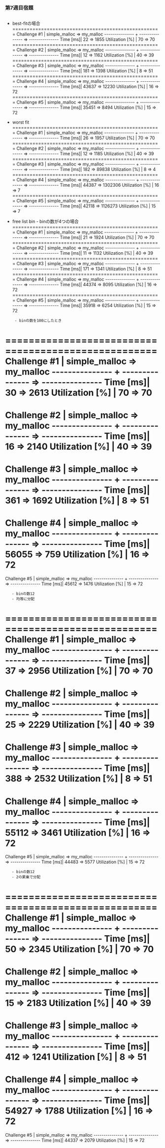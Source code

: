 ### 第7週目宿題

## 
- best-fitの場合
====================================================
Challenge #1    |   simple_malloc =>       my_malloc
--------------- + --------------- => ---------------
       Time [ms]|              22 =>            1855
Utilization [%] |              70 =>              70
====================================================
Challenge #2    |   simple_malloc =>       my_malloc
--------------- + --------------- => ---------------
       Time [ms]|              12 =>            1162
Utilization [%] |              40 =>              39
====================================================
Challenge #3    |   simple_malloc =>       my_malloc
--------------- + --------------- => ---------------
       Time [ms]|             181 =>            1398
Utilization [%] |               8 =>              51
====================================================
Challenge #4    |   simple_malloc =>       my_malloc
--------------- + --------------- => ---------------
       Time [ms]|           43637 =>           12230
Utilization [%] |              16 =>              72
====================================================
Challenge #5    |   simple_malloc =>       my_malloc
--------------- + --------------- => ---------------
       Time [ms]|           35451 =>            8494
Utilization [%] |              15 =>              72

- worst fit
====================================================
Challenge #1    |   simple_malloc =>       my_malloc
--------------- + --------------- => ---------------
       Time [ms]|              26 =>            1957
Utilization [%] |              70 =>              70
====================================================
Challenge #2    |   simple_malloc =>       my_malloc
--------------- + --------------- => ---------------
       Time [ms]|              12 =>            1185
Utilization [%] |              40 =>              39
====================================================
Challenge #3    |   simple_malloc =>       my_malloc
--------------- + --------------- => ---------------
       Time [ms]|             182 =>           89838
Utilization [%] |               8 =>               4
====================================================
Challenge #4    |   simple_malloc =>       my_malloc
--------------- + --------------- => ---------------
       Time [ms]|           44387 =>         1302306
Utilization [%] |              16 =>               7
====================================================
Challenge #5    |   simple_malloc =>       my_malloc
--------------- + --------------- => ---------------
       Time [ms]|           42118 =>         1126273
Utilization [%] |              15 =>               7

- free list bin
       - binの数が4つの場合
====================================================
Challenge #1    |   simple_malloc =>       my_malloc
--------------- + --------------- => ---------------
       Time [ms]|              21 =>            1924
Utilization [%] |              70 =>              70
====================================================
Challenge #2    |   simple_malloc =>       my_malloc
--------------- + --------------- => ---------------
       Time [ms]|              11 =>            1132
Utilization [%] |              40 =>              39
====================================================
Challenge #3    |   simple_malloc =>       my_malloc
--------------- + --------------- => ---------------
       Time [ms]|             171 =>            1341
Utilization [%] |               8 =>              51
====================================================
Challenge #4    |   simple_malloc =>       my_malloc
--------------- + --------------- => ---------------
       Time [ms]|           44374 =>            8095
Utilization [%] |              16 =>              72
====================================================
Challenge #5    |   simple_malloc =>       my_malloc
--------------- + --------------- => ---------------
       Time [ms]|           35918 =>            6254
Utilization [%] |              15 =>              72

       - binの数を100にしたとき
====================================================
Challenge #1    |   simple_malloc =>       my_malloc
--------------- + --------------- => ---------------
       Time [ms]|              30 =>            2613
Utilization [%] |              70 =>              70
====================================================
Challenge #2    |   simple_malloc =>       my_malloc
--------------- + --------------- => ---------------
       Time [ms]|              16 =>            2140
Utilization [%] |              40 =>              39
====================================================
Challenge #3    |   simple_malloc =>       my_malloc
--------------- + --------------- => ---------------
       Time [ms]|             361 =>            1692
Utilization [%] |               8 =>              51
====================================================
Challenge #4    |   simple_malloc =>       my_malloc
--------------- + --------------- => ---------------
       Time [ms]|           56055 =>             759
Utilization [%] |              16 =>              72
====================================================
Challenge #5    |   simple_malloc =>       my_malloc
--------------- + --------------- => ---------------
       Time [ms]|           45612 =>            1476
Utilization [%] |              15 =>              72

       - binの数12
       - 均等に分配
====================================================
Challenge #1    |   simple_malloc =>       my_malloc
--------------- + --------------- => ---------------
       Time [ms]|              37 =>            2956
Utilization [%] |              70 =>              70
====================================================
Challenge #2    |   simple_malloc =>       my_malloc
--------------- + --------------- => ---------------
       Time [ms]|              25 =>            2229
Utilization [%] |              40 =>              39
====================================================
Challenge #3    |   simple_malloc =>       my_malloc
--------------- + --------------- => ---------------
       Time [ms]|             388 =>            2532
Utilization [%] |               8 =>              51
====================================================
Challenge #4    |   simple_malloc =>       my_malloc
--------------- + --------------- => ---------------
       Time [ms]|           55112 =>            3461
Utilization [%] |              16 =>              72
====================================================
Challenge #5    |   simple_malloc =>       my_malloc
--------------- + --------------- => ---------------
       Time [ms]|           44483 =>            5577
Utilization [%] |              15 =>              72

       - binの数12
       - 2の累乗で分配
====================================================
Challenge #1    |   simple_malloc =>       my_malloc
--------------- + --------------- => ---------------
       Time [ms]|              50 =>            2345
Utilization [%] |              70 =>              70
====================================================
Challenge #2    |   simple_malloc =>       my_malloc
--------------- + --------------- => ---------------
       Time [ms]|              15 =>            2183
Utilization [%] |              40 =>              39
====================================================
Challenge #3    |   simple_malloc =>       my_malloc
--------------- + --------------- => ---------------
       Time [ms]|             412 =>            1241
Utilization [%] |               8 =>              51
====================================================
Challenge #4    |   simple_malloc =>       my_malloc
--------------- + --------------- => ---------------
       Time [ms]|           54927 =>            1788
Utilization [%] |              16 =>              72
====================================================
Challenge #5    |   simple_malloc =>       my_malloc
--------------- + --------------- => ---------------
       Time [ms]|           44337 =>            2079
Utilization [%] |              15 =>              72
